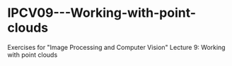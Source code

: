 # IPCV09---Working-with-point-clouds
Exercises for "Image Processing and Computer Vision" Lecture 9: Working with point clouds
